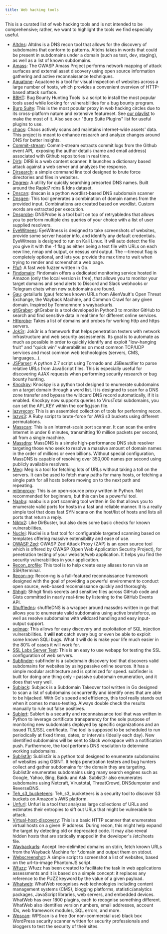 ```yaml
---
title: Web hacking tools
---
```


This is a curated list of web hacking tools and is not intended to be comprehensive; rather, we want to highlight the tools we find especially useful.

* [Altdns](https://github.com/infosec-au/altdns): Altdns is a DNS recon tool that allows for the discovery of subdomains that conform to patterns. Altdns takes in words that could be present in subdomains under a domain (such as test, dev, staging), as well as a list of known subdomains.
* [Amass](https://github.com/OWASP/Amass): The OWASP Amass Project performs network mapping of attack surfaces and external asset discovery using open source information gathering and active reconnaissance techniques.
* [Aquatone](https://github.com/michenriksen/aquatone): Aquatone is a tool for visual inspection of websites across a large number of hosts, which provides a convenient overview of HTTP-based attack surface.
* [BBHT](https://github.com/nahamsec/bbht): Bug Bounty Hunting Tools is a script to install the most popular tools used while looking for vulnerabilities for a bug bounty program.
* [Burp Suite](https://portswigger.net/burp): This is the most popular proxy in web hacking circles due to its cross-platform nature and extensive featureset. See [our playlist](/playlists/burp_suite) to make the most of it. Also see our "Burp Suite Plugins" list for useful plugins to use.
* [chaos](https://chaos.projectdiscovery.io): Chaos actively scans and maintains internet-wide assets' data. This project is meant to enhance research and analyze changes around DNS for better insights.
* [Commit-stream](https://github.com/x1sec/commit-stream): Commit-stream extracts commit logs from the Github event API,  exposing the author details (name and email address) associated with Github repositories in real time.
* [Dirb](https://github.com/v0re/dirb): DIRB is a web content scanner. It launches a dictionary based attack against a web server and analyzes the response.
* [Dirsearch](https://github.com/maurosoria/dirsearch): a simple command line tool designed to brute force directories and files in websites.
* [Dngrep](https://github.com/erbbysam/DNSGrep): A utility for quickly searching presorted DNS names. Built around the Rapid7 rdns & fdns dataset.
* [Dnscan](https://github.com/rbsec/dnscan): dnscan is a python wordlist-based DNS subdomain scanner
* [Dnsgen](https://github.com/ProjectAnte/dnsgen): This tool generates a combination of domain names from the provided input. Combinations are created based on wordlist. Custom words are extracted per execution.
* [Dnsprobe](https://github.com/projectdiscovery/dnsprobe): DNSProbe is a tool built on top of retryabledns that allows you to perform multiple dns queries of your choice with a list of user supplied resolvers.
* [EyeWitnees](https://github.com/FortyNorthSecurity/EyeWitness): EyeWitness is designed to take screenshots of websites, provide some server header info, and identify any default credentials. EyeWitness is designed to run on Kali Linux. It will auto detect the file you give it with the -f flag as either being a text file with URLs on each new line, nmap xml output, or nessus xml output. The --timeout flag is completely optional, and lets you provide the max time to wait when trying to render and screenshot a web page.
* [Ffuf](https://github.com/ffuf/ffuf): A fast web fuzzer written in Go.
* [Findomain](https://github.com/Findomain/Findomain): Findomain offers a dedicated monitoring service hosted in Amazon (only the local version is free), that allows you to monitor your target domains and send alerts to Discord and Slack webhooks or Telegram chats when new subdomains are found.
* [Gau](https://github.com/lc/gau): getallurls (gau) fetches known URLs from AlienVault's Open Threat Exchange, the Wayback Machine, and Common Crawl for any given domain. Inspired by Tomnomnom's waybackurls.
* [gitGraber](https://github.com/hisxo/gitGraber): gitGraber is a tool developed in Python3 to monitor GitHub to search and find sensitive data in real time for different online services.
* [Httprobe](https://github.com/tomnomnom/httprobe): Takes a list of domains and probes for working http and https servers.
* [Jok3r](https://hub.docker.com/r/koutto/jok3r/): Jok3r is a framework that helps penetration testers with network infrastructure and web security assessments. Its goal is to automate as much as possible in order to quickly identify and exploit "low-hanging fruit" and "quick win" vulnerabilities on most common TCP/UDP services and most common web technologies (servers, CMS, languages...).
* [JSParser](https://github.com/nahamsec/JSParser): A python 2.7 script using Tornado and JSBeautifier to parse relative URLs from JavaScript files. This is especially useful for discovering AJAX requests when performing security research or bug bounty hunting.
* [Knockpy](https://github.com/guelfoweb/knock): Knockpy is a python tool designed to enumerate subdomains on a target domain through a word list. It is designed to scan for a DNS zone transfer and bypass the wildcard DNS record automatically, if it is enabled. Knockpy now supports queries to VirusTotal subdomains, you can set the API_KEY within the config.json file.
* [lazyrecon](https://github.com/nahamsec/lazyrecon): This is an assembled collection of tools for performing recon.
* [lazys3](https://github.com/nahamsec/lazys3): A Ruby script to brute-force for AWS s3 buckets using different permutations.
* [Masscan](https://github.com/robertdavidgraham/masscan): This is an Internet-scale port scanner. It can scan the entire Internet in under 6 minutes, transmitting 10 million packets per second, all from a single machine.
* [Massdns](https://github.com/blechschmidt/massdns): MassDNS is a simple high-performance DNS stub resolver targeting those who seek to resolve a massive amount of domain names in the order of millions or even billions. Without special configuration, MassDNS is capable of resolving over 350,000 names per second using publicly available resolvers.
* [Meg](https://github.com/tomnomnom/meg): Meg is a tool for fetching lots of URLs without taking a toll on the servers. It can be used to fetch many paths for many hosts, or fetching a single path for all hosts before moving on to the next path and repeating.
* [mitmproxy](https://mitmproxy.org/): This is an open-source proxy written in Python. Not recommended for beginners, but this can be a powerful tool.
* [Naabu](https://github.com/projectdiscovery/naabu): naabu is a port scanning tool written in Go that allows you to enumerate valid ports for hosts in a fast and reliable manner. It is a really simple tool that does fast SYN scans on the host/list of hosts and lists all ports that return a reply.
* [Nikto2](https://cirt.net/Nikto2): Like DirBuster, but also does some basic checks for known vulnerabilities.
* [Nuclei](https://github.com/projectdiscovery/nuclei): Nuclei is a fast tool for configurable targeted scanning based on templates offering massive extensibility and ease of use.
* [OWASP Zed](https://www.zaproxy.org/): OWASP Zed Attack Proxy (ZAP) is an open source tool which is offered by OWASP (Open Web Application Security Project), for penetration testing of your website/web application. It helps you find the security vulnerabilities in your application.
* [Recon_profile](https://github.com/nahamsec/recon_profile): This tool is to help create easy aliases to run via an SSH/terminal. 
* [Recon-ng](https://github.com/lanmaster53/recon-ng): Recon-ng is a full-featured reconnaissance framework designed with the goal of providing a powerful environment to conduct open source, web-based reconnaissance quickly and thoroughly.
* [Shhgit](https://github.com/eth0izzle/shhgit): Shhgit finds secrets and sensitive files across GitHub code and Gists committed in nearly real-time by listening to the GitHub Events API.
* [Shuffledns](https://github.com/projectdiscovery/shuffledns): shuffleDNS is a wrapper around massdns written in go that allows you to enumerate valid subdomains using active bruteforce, as well as resolve subdomains with wildcard handling and easy input-output support.
* [sqlmap](https://sqlmap.org/): This allows for easy discovery and exploitation of SQL injection vulnerabilities. It **will not** catch every bug or even be able to exploit some known SQLi bugs. What it will do is make your life much easier in the 80% of cases it will work for.
* [SSL Labs Server Test](https://www.ssllabs.com/ssltest/): This is an easy to use webapp for testing the SSL configuration of web servers.
* [Subfinder](https://github.com/projectdiscovery/subfinder): subfinder is a subdomain discovery tool that discovers valid subdomains for websites by using passive online sources. It has a simple modular architecture and is optimized for speed. subfinder is built for doing one thing only - passive subdomain enumeration, and it does that very well.
* [Subjack](https://github.com/haccer/subjack): Subjack is a Subdomain Takeover tool written in Go designed to scan a list of subdomains concurrently and identify ones that are able to be hijacked. With Go's speed and efficiency, this tool really stands out when it comes to mass-testing. Always double check the results manually to rule out false positives.
* [Sublert](https://github.com/yassineaboukir/sublert): Sublert is a security and reconnaissance tool that was written in Python to leverage certificate transparency for the sole purpose of monitoring new subdomains deployed by specific organizations and an issued TLS/SSL certificate. The tool is supposed to be scheduled to run periodically at fixed times, dates, or intervals (Ideally each day). New identified subdomains will be sent to Slack workspace with a notification push. Furthermore, the tool performs DNS resolution to determine working subdomains.
* [Sublist3r](https://github.com/aboul3la/Sublist3r): Sublist3r is a python tool designed to enumerate subdomains of websites using OSINT. It helps penetration testers and bug hunters collect and gather subdomains for the domain they are targeting. Sublist3r enumerates subdomains using many search engines such as Google, Yahoo, Bing, Baidu and Ask. Sublist3r also enumerates subdomains using Netcraft, Virustotal, ThreatCrowd, DNSdumpster and ReverseDNS.
* [Teh_s3_bucketeers](https://github.com/tomdev/teh_s3_bucketeers): Teh_s3_bucketeers is a security tool to discover S3 buckets on Amazon's AWS platform.
* [Unfurl](https://github.com/JLospinoso/unfurl): Unfurl is a tool that analyzes large collections of URLs and estimates their entropies to sift out URLs that might be vulnerable to attack.
* [Virtual-host-discovery](https://github.com/jobertabma/virtual-host-discovery): This is a basic HTTP scanner that enumerates virtual hosts on a given IP address. During recon, this might help expand the target by detecting old or deprecated code. It may also reveal hidden hosts that are statically mapped in the developer's /etc/hosts file.
* [Waybackurls](https://github.com/tomnomnom/waybackurls): Accept line-delimited domains on stdin, fetch known URLs from the Wayback Machine for \*.domain and output them on stdout.
* [Webscreenshot](https://github.com/maaaaz/webscreenshot): A simple script to screenshot a list of websites, based on the url-to-image PhantomJS script.
* [Wfuzz](https://github.com/xmendez/wfuzz): Wfuzz has been created to facilitate the task in web applications assessments and it is based on a simple concept: it replaces any reference to the FUZZ keyword by the value of a given payload.
* [Whatweb](https://github.com/urbanadventurer/WhatWeb): WhatWeb recognises web technologies including content management systems (CMS), blogging platforms, statistic/analytics packages, JavaScript libraries, web servers, and embedded devices. WhatWeb has over 1800 plugins, each to recognise something different. WhatWeb also identifies version numbers, email addresses, account IDs, web framework modules, SQL errors, and more.
* [Wpscan](https://github.com/wpscanteam/wpscan): WPScan is a free (for non-commercial use) black box WordPress security scanner written for security professionals and bloggers to test the security of their sites.
